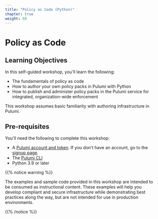 ```yaml
---
title: "Policy as Code (Python)"
chapter: true
weight: 60
---
```


# Policy as Code

## Learning Objectives

In this self-guided workshop, you'll learn the following:

- The fundamentals of policy as code
- How to author your own policy packs in Pulumi with Python
- How to publish and administer policy packs in the Pulumi service for integrated, organization-wide enforcement

This workshop assumes basic familiarity with authoring infrastructure in Pulumi.

## Pre-requisites

You'll need the following to complete this workshop:

- A [Pulumi account and token](https://www.pulumi.com/docs/intro/pulumi-service/accounts/#access-tokens). If you don't have an account, go to the [signup page](https://app.pulumi.com/signup).
- The [Pulumi CLI](https://www.pulumi.com/docs/get-started/install)
- Python 3.9 or later

{{% notice warning %}}
<p style='text-align: left;'>
The examples and sample code provided in this workshop are intended to be consumed as instructional content.
These examples will help you develop compliant and secure infrastructure while demonstrating best
practices along the way, but are not intended for use in production environments.
</p>
{{% /notice %}}
